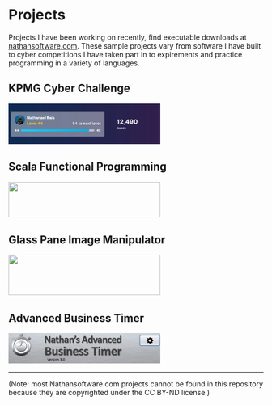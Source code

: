 # Projects
Projects I have been working on recently, find executable downloads at <a href=nathansoftware.com>nathansoftware.com</a>. These sample projects vary from software I have built to cyber competitions I have taken part in to expirements and practice programming in a variety of languages.

## KPMG Cyber Challenge
<img src="https://github.com/NRais/Projects/blob/master/KPMG%20Cyber%20Challenge/Images/Clipboard01.jpg" width="300" height="80">

## Scala Functional Programming
<img src="https://upload.wikimedia.org/wikipedia/commons/8/85/Scala_logo.png" width="300" height="70">

## Glass Pane Image Manipulator
<img src="https://nathansoftware.com/wordpress/wp-content/uploads/2020/01/nathansoftware.png" width="300" height="80">

## Advanced Business Timer
<img src="https://github.com/NRais/Projects/blob/master/Advanced%20Business%20Timer/header.jpg" width="300" height="60">



------

(Note: most Nathansoftware.com projects cannot be found in this repository because they are copyrighted under the CC BY-ND license.)
